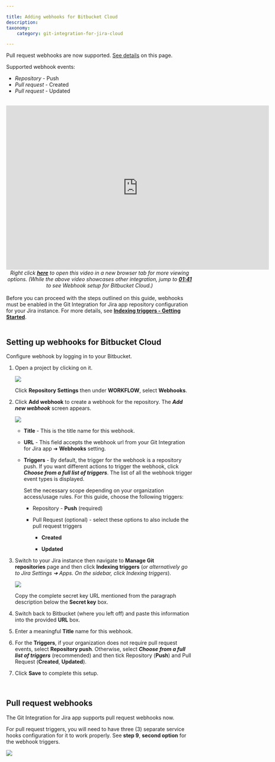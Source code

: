 ```yaml
---

title: Adding webhooks for Bitbucket Cloud
description:
taxonomy:
    category: git-integration-for-jira-cloud

---
```


<div class="bbb-callout bbb--info">
    <div class="irow">
    <div class="ilogobox">
        <span class="logoimg"></span>
    </div>
    <div class="imsgbox">
        Pull request webhooks are now supported. <a href='/git-integration-for-jira-cloud/adding-webhooks-for-bitbucket-cloud-gij-cloud/'>See details</a> on this page.<br>
        <p>Supported webhook events:</p>
        <ul>
            <li><i>Repository</i> - Push</li>
            <li><i>Pull request</i> - Created</li>
            <li><i>Pull request</i> - Updated</li>
        </ul>
    </div>
    </div>
</div>
<br>

<div class='embed-container embed-container--16-10'>
    <iframe width='709' height='443' src='https://fast.wistia.com/embed/iframe/7tt09xc1my?videoFoam=true' frameborder='0' allowfullscreen ></iframe>
</div>

<div align='center'>
    <i>Right click <a href='https://bigbrassband.wistia.com/medias/7tt09xc1my'><b>here</b></a> to open this video in a new browser tab for more viewing options. (While the above video showcases other integration, jump to <a href='https://bigbrassband.wistia.com/medias/7tt09xc1my?wtime=1m41s' target='_blank' title='Click to open in a new tab/window'><b>01:41</b></a> <br>to see Webhook setup for Bitbucket Cloud.)</i>
</div>
<br>

<div class="bbb-callout bbb--error">
    <div class="irow">
    <div class="ilogobox">
        <span class="logoimg"></span>
    </div>
    <div class="imsgbox">
        Before you can proceed with the steps outlined on this guide, webhooks must be enabled in the Git Integration for Jira app repository configuration for your Jira instance. For more details, see <a href='/git-integration-for-jira-cloud/indexing-triggers-gij-cloud'><b>Indexing triggers - Getting Started</b></a>.
    </div>
    </div>
</div>
<br>

## Setting up webhooks for Bitbucket Cloud

Configure webhook by logging in to your Bitbucket.

1.  Open a project by clicking on it.

    ![](https://bigbrassband.atlassian.net/wiki/download/thumbnails/467271681/webhooks-bitbucket-add-shooks(c).png?version=1&modificationDate=1588130532215&cacheVersion=1&api=v2&width=408&height=329)

    Click **Repository Settings** then under **WORKFLOW**, select **Webhooks**.

2.  Click **Add webhook** to create a webhook for the repository. The _**Add new webhook**_ screen appears.

    ![](https://bigbrassband.atlassian.net/wiki/download/thumbnails/467271681/webhooks-add-new-whook-bitbucket-dlg(w).png?version=1&modificationDate=1588130531394&cacheVersion=1&api=v2&width=578&height=759)

    *   **Title** - This is the title name for this webhook.

    *   **URL** - This field accepts the webhook url from your Git Integration for Jira app ➜ **Webhooks** setting.

    *   **Triggers** - By default, the trigger for the webhook is a repository push. If you want different actions to trigger the webhook, click _**Choose from a full list of triggers**_. The list of all the webhook trigger event types is displayed.
        
        Set the necessary scope depending on your organization access/usage rules. For this guide, choose the following triggers:

        *   Repository - **Push** (required)

        *   Pull Request (optional) - select these options to also include the pull request triggers

            *   **Created**

            *   **Updated**

3.  Switch to your Jira instance then navigate to **Manage Git repositories** page and then click **Indexing triggers** (_or alternatively go to Jira Settings ➜ Apps. On the sidebar, click Indexing triggers_).

    ![](https://bigbrassband.atlassian.net/wiki/download/thumbnails/467271681/jira-cloud-webhook-url-loc(c1).png?version=1&modificationDate=1617191745969&cacheVersion=1&api=v2&width=646&height=430)

    Copy the complete secret key URL mentioned from the paragraph description below the **Secret key** box.

4.  Switch back to Bitbucket (where you left off) and paste this information into the provided **URL** box.

5.  Enter a meaningful **Title** name for this webhook.

6.  For the **Triggers**, if your organization does not require pull request events, select **Repository push**. Otherwise, select _**Choose from a full list of triggers**_ (recommended) and then tick Repository (**Push**) and Pull Request (**Created**, **Updated**).

7.  Click **Save** to complete this setup.

<br>

## Pull request webhooks

The Git Integration for Jira app supports pull request webhooks now.

For pull request triggers, you will need to have three (3) separate service hooks configuration for it to work properly. See **step 9**, **second option** for the webhook triggers.

![](https://bigbrassband.atlassian.net/wiki/download/thumbnails/467271681/webhooks-bitbucket-sample.png?version=1&modificationDate=1588130531945&cacheVersion=1&api=v2&width=680&height=195)


